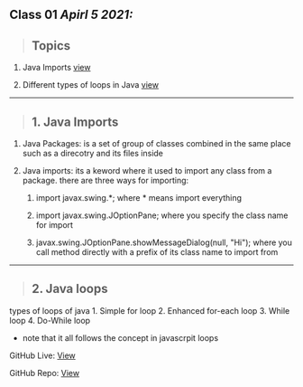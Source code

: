 ## Class 01  *Apirl 5 2021:*

> ## Topics

   1. Java Imports [view](https://perso.ensta-paris.fr/~diam/java/online/notes-java/language/10basics/import.html)
    
   2. Different types of loops in Java [view](https://www.baeldung.com/java-loops) 
    
---

> ## 1.  Java Imports 

  1. Java Packages: is a set of group of classes combined in the same place such as a direcotry and its files inside 
  
  2. Java imports: its a keword where it used to import any class from a package. there are three ways for importing:
     
     1. import javax.swing.*; where * means import everything 
     
     2. import javax.swing.JOptionPane; where you specify the class name for import 
     
     3. javax.swing.JOptionPane.showMessageDialog(null, "Hi"); where you call method directly with a prefix of its class name to import from 
     
---

> ## 2.  Java loops

types of loops of java 
    1. Simple for loop
    2. Enhanced for-each loop
    3. While loop
    4. Do-While loop
 
 * note that it all follows the concept in javascrpit loops 
  

GitHub Live: [View](https://anassawalha95.github.io/reading-notes/Code%20401/Class%2002)

GitHub Repo: [View](https://github.com/anassawalha95/reading-notes/tree/main/Code%20401)
